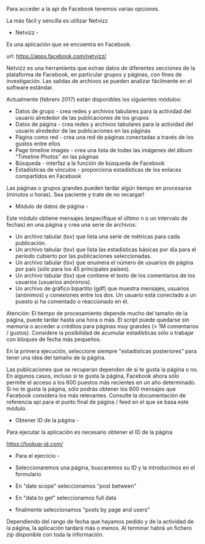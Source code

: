 Para acceder a la api de Facebook tenemos varias opciones.

La más fácil y sencilla es utilizar Netvizz

- Netvizz -

Es una aplicación que se encuentra en Facebook.

url: https://apps.facebook.com/netvizz/

Netvizz es una herramienta que extrae datos de diferentes secciones de la plataforma de Facebook, en particular grupos y páginas, con fines de investigación. Las salidas de archivos se pueden analizar fácilmente en el software estándar.

Actualmente (febrero 2017) están disponibles los siguientes módulos:

- Datos de grupo - crea redes y archivos tabulares para la actividad del usuario alrededor de las publicaciones de los grupos
- Datos de página - crea redes y archivos tabulares para la actividad del usuario alrededor de las publicaciones en las páginas
- Página como red - crea una red de páginas conectadas a través de los gustos entre ellos
- Page timeline images - crea una lista de todas las imágenes del álbum "Timeline Photos" en las páginas
- Búsqueda - interfaz a la función de búsqueda de Facebook
- Estadísticas de vínculos - proporciona estadísticas de los enlaces compartidos en Facebook

Las páginas o grupos grandes pueden tardar algún tiempo en procesarse (minutos u horas). Sea paciente y trate de no recargar!

- Módulo de datos de página -

Este módulo obtiene mensajes (especifique el último n o un intervalo de fechas) en una página y crea una serie de archivos:

- Un archivo tabular (tsv) que lista una serie de métricas para cada publicación.
- Un archivo tabular (tsv) que lista las estadísticas básicas por día para el período cubierto por las publicaciones seleccionadas.
- Un archivo tabular (tsv) que enumera el número de usuarios de página por país (sólo para los 45 principales países).
- Un archivo tabular (tsv) que contiene el texto de los comentarios de los usuarios (usuarios anónimos).
- Un archivo de gráfico bipartito (gdf) que muestra mensajes, usuarios (anónimos) y conexiones entre los dos. Un usuario está conectado a un puesto si ha comentado o reaccionado en él.

Atención: El tiempo de procesamiento depende mucho del tamaño de la página, puede tardar hasta una hora o más. El script puede quedarse sin memoria o acceder a créditos para páginas muy grandes (> 1M comentarios / gustos). Considere la posibilidad de acumular estadísticas sólo o trabajar con bloques de fecha más pequeños.

En la primera ejecución, seleccione siempre "estadísticas posteriores" para tener una idea del tamaño de la página.

Las publicaciones que se recuperan dependen de si te gusta la página o no. En algunos casos, incluso si te gusta la página, Facebook ahora sólo permite el acceso a los 600 puestos más recientes en un año determinado. Si no te gusta la página, sólo podrás obtener los 600 mensajes que Facebook considera los más relevantes. Consulte la documentación de referencia api para el punto final de página / feed en el que se basa este módulo.

- Obtener ID de la página -

Para ejecutar la aplicación es necesario obtener el ID de la página

https://lookup-id.com/

- Para el ejercicio - 

- Seleccionaremos una página, buscaremos su ID y la introducimos en el formulario
- En "date scope" seleccionamos "post between"
- En "data to get" seleccionamos full data
- finalmente seleccionamos "posts by page and users"

Dependiendo del rango de fecha que hayamos pedido y de la actividad de la página, la aplicación tardará más o menos. Al terminar habrá un fichero zip disponible con toda la información.